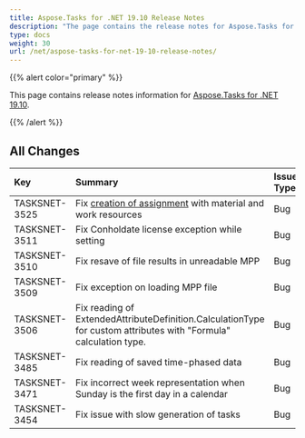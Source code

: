 ```yaml
---
title: Aspose.Tasks for .NET 19.10 Release Notes
description: "The page contains the release notes for Aspose.Tasks for .NET 19.10."
type: docs
weight: 30
url: /net/aspose-tasks-for-net-19-10-release-notes/
---
```


{{% alert color="primary" %}}

This page contains release notes information for [Aspose.Tasks for .NET 19.10](https://downloads.aspose.com/tasks/net/new-releases/aspose.tasks-for-.net-19.10/).

{{% /alert %}}

## **All Changes**

| **Key** | **Summary** | **Issue Type**|
| :- | :- | :- |
|TASKSNET-3525 | Fix [creation of assignment](/tasks/net/creating-resource-assignments/#creatingresourceassignments-creatingmultipleresourceassignments) with material and work resources |Bug|
|TASKSNET-3511 | Fix Conholdate license exception while setting |Bug|
|TASKSNET-3510 | Fix resave of file results in unreadable MPP |Bug|
|TASKSNET-3509 | Fix exception on loading MPP file |Bug|
|TASKSNET-3506 | Fix reading of ExtendedAttributeDefinition.CalculationType for custom attributes with "Formula" calculation type. |Bug|
|TASKSNET-3485 | Fix reading of saved time-phased data |Bug|
|TASKSNET-3471 | Fix incorrect week representation when Sunday is the first day in a calendar |Bug|
|TASKSNET-3454 | Fix issue with slow generation of tasks |Bug|

